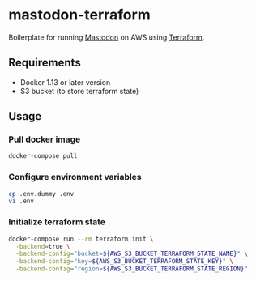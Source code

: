 # mastodon-terraform

Boilerplate for running [Mastodon](https://github.com/tootsuite/mastodon) on AWS using [Terraform](https://github.com/hashicorp/terraform).

## Requirements

- Docker 1.13 or later version
- S3 bucket (to store terraform state)

## Usage

### Pull docker image

```bash
docker-compose pull
```

### Configure environment variables

```bash
cp .env.dummy .env
vi .env
```

### Initialize terraform state

```bash
docker-compose run --rm terraform init \
  -backend=true \
  -backend-config="bucket=${AWS_S3_BUCKET_TERRAFORM_STATE_NAME}" \
  -backend-config="key=${AWS_S3_BUCKET_TERRAFORM_STATE_KEY}" \
  -backend-config="region=${AWS_S3_BUCKET_TERRAFORM_STATE_REGION}"
```
